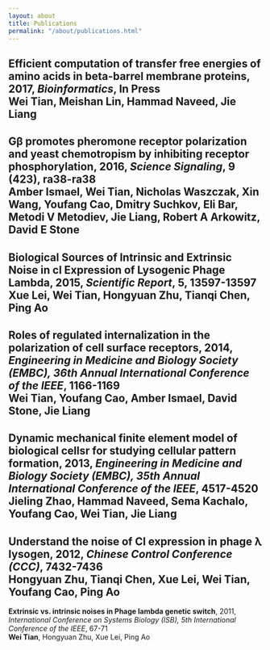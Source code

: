 ```yaml
---
layout: about
title: Publications
permalink: "/about/publications.html"
---
```

**Efficient computation of transfer free energies of amino acids
in beta-barrel membrane proteins**,
2017, *Bioinformatics*, In Press  
**Wei Tian**, Meishan Lin, Hammad Naveed, Jie Liang
---

**Gβ promotes pheromone receptor polarization and yeast chemotropism
by inhibiting receptor phosphorylation**,
2016, *Science Signaling*, 9 (423), ra38-ra38  
Amber Ismael, **Wei Tian**, Nicholas Waszczak, Xin Wang, Youfang Cao,
Dmitry Suchkov, Eli Bar, Metodi V Metodiev, Jie Liang, Robert A Arkowitz, David E Stone  
---

**Biological Sources of Intrinsic and Extrinsic Noise
in cI Expression of Lysogenic Phage Lambda**,
2015, *Scientific Report*, 5, 13597-13597  
Xue Lei, **Wei Tian**, Hongyuan Zhu, Tianqi Chen, Ping Ao
---

**Roles of regulated internalization in the polarization of cell surface receptors**,
2014, *Engineering in Medicine and Biology Society (EMBC),
36th Annual International Conference of the IEEE*, 1166-1169  
**Wei Tian**, Youfang Cao, Amber Ismael, David Stone, Jie Liang
---

**Dynamic mechanical finite element model of biological cellsr
 for studying cellular pattern formation**,
2013, *Engineering in Medicine and Biology Society (EMBC),
35th Annual International Conference of the IEEE*, 4517-4520  
Jieling Zhao, Hammad Naveed, Sema Kachalo, Youfang Cao, **Wei Tian**, Jie Liang
---

**Understand the noise of CI expression in phage λ lysogen**,
2012, *Chinese Control Conference (CCC)*, 7432-7436  
Hongyuan Zhu, Tianqi Chen, Xue Lei, **Wei Tian**, Youfang Cao, Ping Ao
---

**Extrinsic vs. intrinsic noises in Phage lambda genetic switch**,
2011, *International Conference on Systems Biology (ISB),
5th International Conference of the IEEE*, 67-71  
**Wei Tian**, Hongyuan Zhu, Xue Lei, Ping Ao
